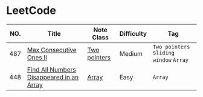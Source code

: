 LeetCode
========

|NO.|Title|Note Class|Difficulty|Tag|
|---|-----|----|----------|---|
|487|[Max Consecutive Ones II](https://leetcode.com/problems/max-consecutive-ones-ii/)|[Two pointers](Two_pointers/lc487.md)|Medium|`Two pointers` `Sliding window` `Array`|
|448|[Find All Numbers Disappeared in an Array](https://leetcode.com/problems/find-all-numbers-disappeared-in-an-array/)|[Array](Two_pointers/lc487.md)|Easy|`Array`|
